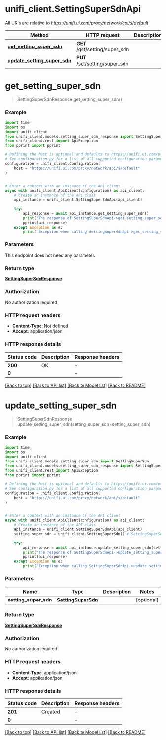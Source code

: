 # unifi_client.SettingSuperSdnApi

All URIs are relative to *https://unifi.ui.com/proxy/network/api/s/default*

Method | HTTP request | Description
------------- | ------------- | -------------
[**get_setting_super_sdn**](SettingSuperSdnApi.md#get_setting_super_sdn) | **GET** /get/setting/super_sdn | 
[**update_setting_super_sdn**](SettingSuperSdnApi.md#update_setting_super_sdn) | **PUT** /set/setting/super_sdn | 


# **get_setting_super_sdn**
> SettingSuperSdnResponse get_setting_super_sdn()



### Example


```python
import time
import os
import unifi_client
from unifi_client.models.setting_super_sdn_response import SettingSuperSdnResponse
from unifi_client.rest import ApiException
from pprint import pprint

# Defining the host is optional and defaults to https://unifi.ui.com/proxy/network/api/s/default
# See configuration.py for a list of all supported configuration parameters.
configuration = unifi_client.Configuration(
    host = "https://unifi.ui.com/proxy/network/api/s/default"
)


# Enter a context with an instance of the API client
async with unifi_client.ApiClient(configuration) as api_client:
    # Create an instance of the API class
    api_instance = unifi_client.SettingSuperSdnApi(api_client)

    try:
        api_response = await api_instance.get_setting_super_sdn()
        print("The response of SettingSuperSdnApi->get_setting_super_sdn:\n")
        pprint(api_response)
    except Exception as e:
        print("Exception when calling SettingSuperSdnApi->get_setting_super_sdn: %s\n" % e)
```



### Parameters

This endpoint does not need any parameter.

### Return type

[**SettingSuperSdnResponse**](SettingSuperSdnResponse.md)

### Authorization

No authorization required

### HTTP request headers

 - **Content-Type**: Not defined
 - **Accept**: application/json

### HTTP response details

| Status code | Description | Response headers |
|-------------|-------------|------------------|
**200** | OK |  -  |
**0** |  |  -  |

[[Back to top]](#) [[Back to API list]](../README.md#documentation-for-api-endpoints) [[Back to Model list]](../README.md#documentation-for-models) [[Back to README]](../README.md)

# **update_setting_super_sdn**
> SettingSuperSdnResponse update_setting_super_sdn(setting_super_sdn=setting_super_sdn)



### Example


```python
import time
import os
import unifi_client
from unifi_client.models.setting_super_sdn import SettingSuperSdn
from unifi_client.models.setting_super_sdn_response import SettingSuperSdnResponse
from unifi_client.rest import ApiException
from pprint import pprint

# Defining the host is optional and defaults to https://unifi.ui.com/proxy/network/api/s/default
# See configuration.py for a list of all supported configuration parameters.
configuration = unifi_client.Configuration(
    host = "https://unifi.ui.com/proxy/network/api/s/default"
)


# Enter a context with an instance of the API client
async with unifi_client.ApiClient(configuration) as api_client:
    # Create an instance of the API class
    api_instance = unifi_client.SettingSuperSdnApi(api_client)
    setting_super_sdn = unifi_client.SettingSuperSdn() # SettingSuperSdn |  (optional)

    try:
        api_response = await api_instance.update_setting_super_sdn(setting_super_sdn=setting_super_sdn)
        print("The response of SettingSuperSdnApi->update_setting_super_sdn:\n")
        pprint(api_response)
    except Exception as e:
        print("Exception when calling SettingSuperSdnApi->update_setting_super_sdn: %s\n" % e)
```



### Parameters


Name | Type | Description  | Notes
------------- | ------------- | ------------- | -------------
 **setting_super_sdn** | [**SettingSuperSdn**](SettingSuperSdn.md)|  | [optional] 

### Return type

[**SettingSuperSdnResponse**](SettingSuperSdnResponse.md)

### Authorization

No authorization required

### HTTP request headers

 - **Content-Type**: application/json
 - **Accept**: application/json

### HTTP response details

| Status code | Description | Response headers |
|-------------|-------------|------------------|
**201** | Created |  -  |
**0** |  |  -  |

[[Back to top]](#) [[Back to API list]](../README.md#documentation-for-api-endpoints) [[Back to Model list]](../README.md#documentation-for-models) [[Back to README]](../README.md)

